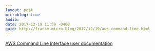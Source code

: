 ```yaml
---
layout: post
microblog: true
audio: 
date: 2017-12-19 11:59 -0400
guid: http://frankm.micro.blog/2017/12/19/aws-command-line.html
---
```

[AWS Command Line Interface user documentation](https://aws.amazon.com/documentation/cli/)
